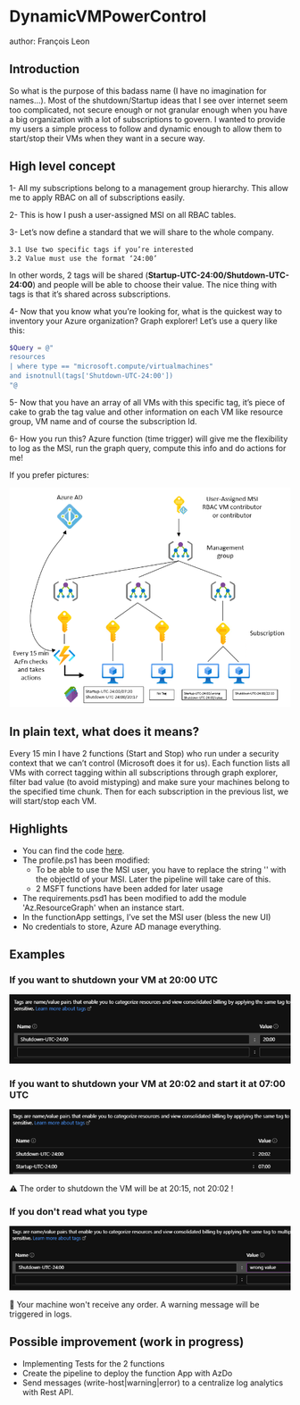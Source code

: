 # DynamicVMPowerControl

author: François Leon

## Introduction

So what is the purpose of this badass name (I have no imagination for names...). Most of the shutdown/Startup ideas that I see over internet seem too complicated, not secure enough or not granular enough when you have a big organization with a lot of subscriptions to govern. I wanted to provide my users a simple process to follow and dynamic enough to allow them to start/stop their VMs when they want in a secure way.

## High level concept

1- All my subscriptions belong to a management group hierarchy. This allow me to apply RBAC on all of subscriptions easily.

2- This is how I push a user-assigned MSI on all RBAC tables.

3- Let’s now define a standard that we will share to the whole company.

    3.1 Use two specific tags if you’re interested
    3.2 Value must use the format ‘24:00’

In other words, 2 tags will be shared (**Startup-UTC-24:00/Shutdown-UTC-24:00**) and people will be able to choose their value. The nice thing with tags is that it’s shared across subscriptions.

4- Now that you know what you’re looking for, what is the quickest way to inventory your Azure organization? Graph explorer! Let’s use a query like this:

```powershell 
$Query = @"
resources
| where type == "microsoft.compute/virtualmachines"
and isnotnull(tags['Shutdown-UTC-24:00'])
"@
```

5- Now that you have an array of all VMs with this specific tag, it’s piece of cake to grab the tag value and other information on each VM like resource group, VM name and of course the subscription Id.

6- How you run this? Azure function (time trigger) will give me the flexibility to log as the MSI, run the graph query, compute this info and do actions for me!

If you prefer pictures:

![](Images/archi.png)

## In plain text, what does it means?

Every 15 min I have 2 functions (Start and Stop) who run under a security context that we can’t control (Microsoft does it for us).  Each function lists all VMs with correct tagging within all subscriptions through graph explorer, filter bad value (to avoid mistyping) and make sure your machines belong to the specified time chunk. Then for each subscription in the previous list, we will start/stop each VM.

## Highlights

* You can find the code [here](https://github.com/SCOMnewbie/Azure/tree/master/Function/VMPowerControl).
* The profile.ps1 has been modified:
    * To be able to use the MSI user, you have to replace the string '<MSUUserObjectId>' with the objectId of your MSI. Later the pipeline will take care of this.
    * 2 MSFT functions have been added for later usage
* The requirements.psd1 has been modified to add the module 'Az.ResourceGraph' when an instance start.
* In the functionApp settings, I’ve set the MSI user (bless the new UI)
* No credentials to store, Azure AD manage everything.

## Examples

### If you want to shutdown your VM at 20:00 UTC

![](Images/shutdownonly.png)

### If you want to shutdown your VM at 20:02 and start it at 07:00 UTC

![](Images/shutdownstartup.png)

:warning: The order to shutdown the VM will be at 20:15, not 20:02 !

### If you don't read what you type

![](Images/wrongvalue.png)

:vertical_traffic_light: Your machine won't receive any order. A warning message will be triggered in logs.

## Possible improvement (work in progress)

* Implementing Tests for the 2 functions
* Create the pipeline to deploy the function App with AzDo
* Send messages (write-host|warning|error) to a centralize log analytics with Rest API.
